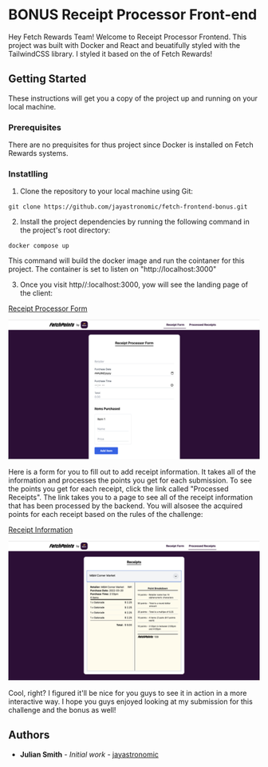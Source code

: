 # BONUS Receipt Processor Front-end

Hey Fetch Rewards Team! Welcome to Receipt Processor Frontend. This project was built with Docker and React and beuatifully styled with the TailwindCSS library. I styled it based on the of Fetch Rewards!

## Getting Started

These instructions will get you a copy of the project up and running on your local machine.

### Prerequisites

There are no prequisites for thus project since Docker is installed on Fetch Rewards systems.

### Instatlling

1. Clone the repository to your local machine using Git:

```
git clone https://github.com/jayastronomic/fetch-frontend-bonus.git
```

2. Install the project dependencies by running the following command in the project's root directory:

```
docker compose up
```

This command will build the docker image and run the cointaner for this project. The container is set to listen on "http://localhost:3000"

3. Once you visit http//:localhost:3000, yow will see the landing page of the client:

[Receipt Processor Form](./src/assets/home.png)

<img src="./src/assets/home.png" class="width: 12rem;"/>

Here is a form for you to fill out to add receipt information. It takes all of the information and processes the points you get for each submission. To see the points you get for each receipt, click the link called "Processed Receipts". The link takes you to a page to see all of the receipt information that has been processed by the backend. You will alsosee the acquired points for each receipt based on the rules of the challenge:

[Receipt Information](./src/assets/info.png)

<img src="./src/assets/info.png" class="width: 12rem;"/>

Cool, right? I figured it'll be nice for you guys to see it in action in a more interactive way. I hope you guys enjoyed looking at my submission for this challenge and the bonus as well!

## Authors

- **Julian Smith** - _Initial work_ - [jayastronomic](https://github.com/jayastronomic)
